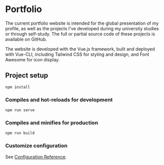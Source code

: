 # Portfolio

The current portfolio website is intended for the global presentation of my profile, as well as the projects I've developed during my university studies or through self-study. The full or partial source code of these projects is available on GitHub.

The website is developed with the Vue.js framework, built and deployed with Vue-CLI, including Tailwind CSS for styling and design, and Font Awesome for icon display.

## Project setup

```
npm install
```

### Compiles and hot-reloads for development

```
npm run serve
```

### Compiles and minifies for production

```
npm run build
```

### Customize configuration

See [Configuration Reference](https://cli.vuejs.org/config/).
